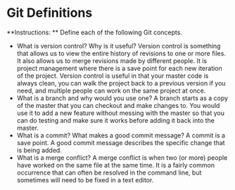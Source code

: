 # Git Definitions

**Instructions: ** Define each of the following Git concepts.

* What is version control?  Why is it useful?
Version control is something that allows us to view the entire history of revisions to one or more files. It also allows us to merge revisions made by different people. It is project management where there is a save point for each new iteration of the project. Version control is useful in that your master code is always clean, you can walk the project back to a previous version if you need, and multiple people can work on the same project at once.
* What is a branch and why would you use one?
A branch starts as a copy of the master that you can checkout and make changes to. You would use it to add a new feature without messing with the master so that you can do testing and make sure it works before adding it back into the master.
* What is a commit? What makes a good commit message?
A commit is a save point. A good commit message describes the specific change that is being added.
* What is a merge conflict?
A merge conflict is when two (or more) people have worked on the same file at the same time. It is a fairly common occurrence that can often be resolved in the command line, but sometimes will need to be fixed in a text editor.